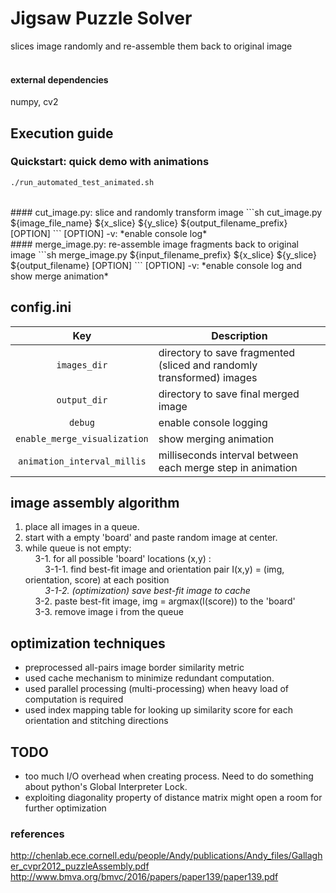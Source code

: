 # Jigsaw Puzzle Solver
slices image randomly and re-assemble them back to original image<br />
<br />

#### external dependencies
numpy, cv2

## Execution guide
### Quickstart: quick demo with animations
```sh
./run_automated_test_animated.sh
```
</br>
#### cut_image.py: slice and randomly transform image
```sh
cut_image.py ${image_file_name} ${x_slice} ${y_slice} ${output_filename_prefix} [OPTION]
```
[OPTION] -v: *enable console log*</br>
#### merge_image.py: re-assemble image fragments back to original image
```sh
merge_image.py ${input_filename_prefix} ${x_slice} ${y_slice} ${output_filename} [OPTION]
```
[OPTION] -v: *enable console log and show merge animation*<br/>


## config.ini
| Key | Description |
| :---: | --- |
| `images_dir` | directory to save fragmented (sliced and randomly transformed) images |
| `output_dir` | directory to save final merged image |
| `debug` | enable console logging |
| `enable_merge_visualization` | show merging animation |
| `animation_interval_millis` | milliseconds interval between each merge step in animation |

## image assembly algorithm
1. place all images in a queue.<br />
2. start with a empty 'board' and paste random image at center.<br />
3. while queue is not empty:<br />
&nbsp;&nbsp;&nbsp;&nbsp;3-1. for all possible 'board' locations (x,y) :<br />
&nbsp;&nbsp;&nbsp;&nbsp;&nbsp;&nbsp;&nbsp;&nbsp;3-1-1. find best-fit image and orientation pair I(x,y) = (img, orientation, score) at each position<br />
&nbsp;&nbsp;&nbsp;&nbsp;&nbsp;&nbsp;&nbsp;&nbsp;*3-1-2. (optimization) save best-fit image to cache*<br />
&nbsp;&nbsp;&nbsp;&nbsp;3-2. paste best-fit image, img = argmax(I(score)) to the 'board'<br />
&nbsp;&nbsp;&nbsp;&nbsp;3-3. remove image i from the queue<br />

## optimization techniques
- preprocessed all-pairs image border similarity metric
- used cache mechanism to minimize redundant computation.
- used parallel processing (multi-processing) when heavy load of computation is required
- used index mapping table for looking up similarity score for each orientation and stitching directions

## TODO
- too much I/O overhead when creating process. Need to do something about python's Global Interpreter Lock.
- exploiting diagonality property of distance matrix might open a room for further optimization

### references
http://chenlab.ece.cornell.edu/people/Andy/publications/Andy_files/Gallagher_cvpr2012_puzzleAssembly.pdf
http://www.bmva.org/bmvc/2016/papers/paper139/paper139.pdf
